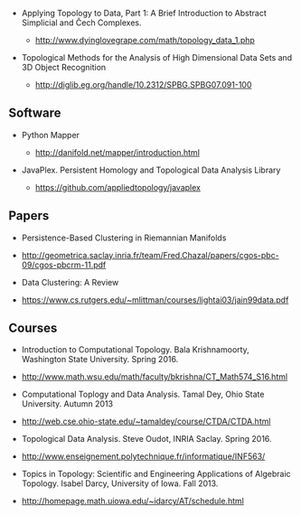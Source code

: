 * Applying Topology to Data, Part 1: A Brief Introduction to Abstract Simplicial and Čech Complexes.
  * http://www.dyinglovegrape.com/math/topology_data_1.php

* Topological Methods for the Analysis of High Dimensional Data Sets and 3D Object Recognition
  * http://diglib.eg.org/handle/10.2312/SPBG.SPBG07.091-100


## Software

* Python Mapper
  * http://danifold.net/mapper/introduction.html

* JavaPlex. Persistent Homology and Topological Data Analysis Library
  * https://github.com/appliedtopology/javaplex
 

## Papers

* Persistence-Based Clustering in Riemannian Manifolds
 * http://geometrica.saclay.inria.fr/team/Fred.Chazal/papers/cgos-pbc-09/cgos-pbcrm-11.pdf
 
* Data Clustering: A Review
 * https://www.cs.rutgers.edu/~mlittman/courses/lightai03/jain99data.pdf


## Courses

* Introduction to Computational Topology. Bala Krishnamoorty, Washington State University. Spring 2016.
 * http://www.math.wsu.edu/math/faculty/bkrishna/CT_Math574_S16.html
 
* Computational Toplogy and Data Analysis. Tamal Dey, Ohio State University. Autumn 2013
 * http://web.cse.ohio-state.edu/~tamaldey/course/CTDA/CTDA.html

* Topological Data Analysis. Steve Oudot, INRIA Saclay. Spring 2016.
 * http://www.enseignement.polytechnique.fr/informatique/INF563/

* Topics in Topology: Scientific and Engineering Applications of Algebraic Topology. Isabel Darcy, University of Iowa. Fall 2013. 
 * http://homepage.math.uiowa.edu/~idarcy/AT/schedule.html 
 
